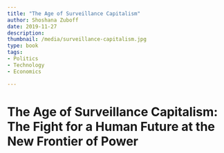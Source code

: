 ```yaml
---
title: "The Age of Surveillance Capitalism"
author: Shoshana Zuboff
date: 2019-11-27
description: 
thumbnail: /media/surveillance-capitalism.jpg
type: book
tags:
- Politics
- Technology
- Economics

---
```


# The Age of Surveillance Capitalism: The Fight for a Human Future at the New Frontier of Power